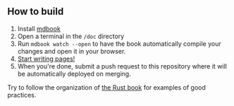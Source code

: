 ## How to build

1. Install [mdbook](https://rust-lang.github.io/mdBook/guide/installation.html)
2. Open a terminal in the ``/doc`` directory
3. Run ``mdbook watch --open`` to have the book automatically compile your changes and open it in your browser.
4. [Start writing pages!](https://rust-lang.github.io/mdBook/format/summary.html)
5. When you're done, submit a push request to this repository where it will be automatically deployed on merging.

Try to follow the organization of [the Rust book](https://doc.rust-lang.org/book/title-page.html) for examples of good practices.
